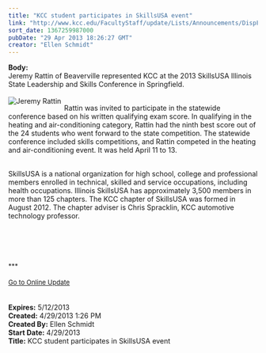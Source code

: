 ```yaml
---
title: "KCC student participates in SkillsUSA event"
link: "http://www.kcc.edu/FacultyStaff/update/Lists/Announcements/DispForm.aspx?ID=1098"
sort_date: 1367259987000
pubDate: "29 Apr 2013 18:26:27 GMT"
creator: "Ellen Schmidt"
---
```


<div><b>Body:</b> <div class="ExternalClassBFF9BAE9DC7E4744B42F84B58C31CA02">
<div>Jeremy Rattin of Beaverville represented KCC at the 2013 SkillsUSA Illinois State Leadership and Skills Conference in Springfield.</div>
<div><br />
<div style="float:left;margin-right:6px"><img alt="Jeremy Rattin" src="/FacultyStaff/update/PublishingImages/Jeremy_Rattin_web.jpg" /></div>
<p>Rattin was invited to participate in the statewide conference based on his written qualifying exam score. In qualifying in the heating and air-conditioning category, Rattin had the ninth best score out of the 24 students who went forward to the state competition. The statewide conference included skills competitions, and Rattin competed in the heating and air-conditioning event. It was held April 11 to 13.</p></div>
<div><br />SkillsUSA is a national organization for high school, college and professional members enrolled in technical, skilled and service occupations, including health occupations. Illinois SkillsUSA has approximately 3,500 members in more than 125 chapters. The KCC chapter of SkillsUSA was formed in August 2012. The chapter adviser is Chris Spracklin, KCC automotive technology professor.</div>
<div> </div>
<div> </div>
<div> </div>
<div> </div>
<div> </div>
<div>
<div><font size="2">***</font></div>
<div><font size="2"></font> </div>
<div><font size="2"><a href="/FacultyStaff/update/Pages/dailyupdate.aspx">Go to Online Update</a></font><font size="2"></font></div>
<div><font size="2"></font> </div><br /></div></div></div>
<div><b>Expires:</b> 5/12/2013</div>
<div><b>Created:</b> 4/29/2013 1:26 PM</div>
<div><b>Created By:</b> Ellen Schmidt</div>
<div><b>Start Date:</b> 4/29/2013</div>
<div><b>Title:</b> KCC student participates in SkillsUSA event</div>
